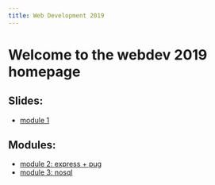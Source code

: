 ```yaml
---
title: Web Development 2019
---
```


# Welcome to the webdev 2019 homepage

## Slides:
* [module 1](./module1.html)

## Modules:

* [module 2: express + pug](./m2)
* [module 3: nosql](./m3)
